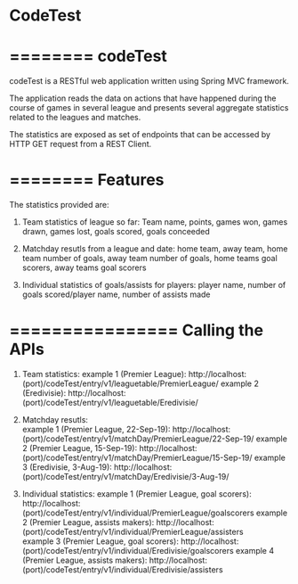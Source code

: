 # CodeTest

========
codeTest
========

codeTest is a RESTful web application written using Spring MVC framework.

The application reads the data on actions that have happened during the course of games in several league and presents several aggregate statistics related to the leagues and matches.

The statistics are exposed as set of endpoints that can be accessed by HTTP GET request from a REST Client.


========
Features
========

The statistics provided are:
 1. Team statistics of league so far: Team name, points, games won, games drawn, games lost, goals scored, goals conceeded
 
 2. Matchday resutls from a league and date: home team, away team, home team number of goals, away team number of goals, home teams goal scorers, away teams goal scorers
 
 3. Individual statistics of goals/assists for players: player name, number of goals scored/player name, number of assists made
 
 ================
 Calling the APIs
 ================
 
 1. Team statistics:
	example 1 (Premier League): http://localhost:(port)/codeTest/entry/v1/leaguetable/PremierLeague/
	example 2 (Eredivisie): http://localhost:(port)/codeTest/entry/v1/leaguetable/Eredivisie/	
	
 2. Matchday resutls:	
	example 1 (Premier League, 22-Sep-19): http://localhost:(port)/codeTest/entry/v1/matchDay/PremierLeague/22-Sep-19/
	example 2 (Premier League, 15-Sep-19): http://localhost:(port)/codeTest/entry/v1/matchDay/PremierLeague/15-Sep-19/
	example 3 (Eredivisie, 3-Aug-19): http://localhost:(port)/codeTest/entry/v1/matchDay/Eredivisie/3-Aug-19/
	
 3. Individual statistics:
	example 1 (Premier League, goal scorers): http://localhost:(port)/codeTest/entry/v1/individual/PremierLeague/goalscorers
	example 2 (Premier League, assists makers): http://localhost:(port)/codeTest/entry/v1/individual/PremierLeague/assisters	
	example 3 (Premier League, goal scorers): http://localhost:(port)/codeTest/entry/v1/individual/Eredivisie/goalscorers
	example 4 (Premier League, assists makers): http://localhost:(port)/codeTest/entry/v1/individual/Eredivisie/assisters	
